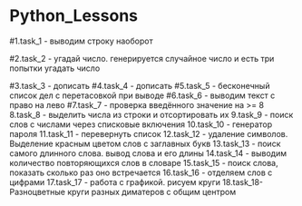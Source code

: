 # Python_Lessons
#1.task_1 - выводим строку наоборот

#2.task_2 - угадай число. генерируется случайное чиcло и есть три попытки угадать число

#3.task_3 - дописать
#4.task_4 - дописать
#5.task_5 - бесконечный список дел с перетасовкой при выводе
#6.task_6 - выводим текст с право на лево
#7.task_7 - проверка введённого значение на >= 8
8.task_8 - выделить числа из строки и отсортировать их
9.task_9 - поиск слов с числами через списковые включения
10.task_10 - генератор пароля
11.task_11 - перевернуть список
12.task_12 - удаление символов. Выделение красным цветом слов с заглавных букв
13.task_13 - поиск самого длинного слова. вывод слова и его длины
14.task_14 - выводим количество повторяющихся слов в словаре
15.task_15 - поиск слова, показать сколько раз оно встречается
16.task_16 - отделяем слов с цифрами
17.task_17 - работа с графикой. рисуем круги
18.task_18- Разноцветные круги разных диматеров с общим центром
